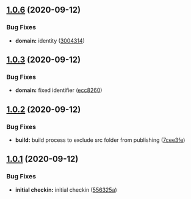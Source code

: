 ## [1.0.6](https://github.com/schreckworks/schreck.works.ddd.core/compare/1.0.3...1.0.6) (2020-09-12)


### Bug Fixes

* **domain:** identity ([3004314](https://github.com/schreckworks/schreck.works.ddd.core/commit/30043143debc5dcb8965a9fbd602d138916acaa4))



## [1.0.3](https://github.com/schreckworks/schreck.works.ddd.core/compare/1.0.2...1.0.3) (2020-09-12)


### Bug Fixes

* **domain:** fixed identifier ([ecc8260](https://github.com/schreckworks/schreck.works.ddd.core/commit/ecc82605b4c9f41f8f079c34183ab351b0d7f299))



## [1.0.2](https://github.com/schreckworks/schreck.works.ddd.core/compare/1.0.1...1.0.2) (2020-09-12)


### Bug Fixes

* **build:** build process to exclude src folder from publishing ([7cee3fe](https://github.com/schreckworks/schreck.works.ddd.core/commit/7cee3fee6ef879cefb0a46572ca1cee9f84f480c))



## [1.0.1](https://github.com/schreckworks/schreck.works.ddd.core/compare/556325a058ed8de4d995f097c67555b1eee16a7d...1.0.1) (2020-09-12)


### Bug Fixes

* **initial checkin:** initial checkin ([556325a](https://github.com/schreckworks/schreck.works.ddd.core/commit/556325a058ed8de4d995f097c67555b1eee16a7d))



